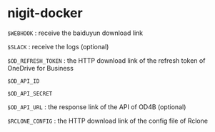 # nigit-docker

`$WEBHOOK` : receive the baiduyun download link

`$SLACK` : receive the logs (optional)

`$OD_REFRESH_TOKEN` : the HTTP download link of the refresh token of OneDrive for Business 

`$OD_API_ID`

`$OD_API_SECRET`

`$OD_API_URL` : the response link of the API of OD4B (optional)

`$RCLONE_CONFIG` : the HTTP download link of the config file of Rclone
